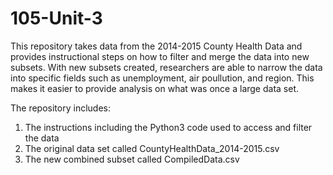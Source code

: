 # 105-Unit-3
This repository takes data from the 2014-2015 County Health Data and provides instructional steps on how to filter and merge the data into new subsets. With new subsets created, researchers are able to narrow the data into specific fields such as unemployment, air poullution, and region. This makes it easier to provide analysis on what was once a large data set.

The repository includes:
1. The instructions including the Python3 code used to access and filter the data
2. The original data set called CountyHealthData_2014-2015.csv
3. The new combined subset called CompiledData.csv
